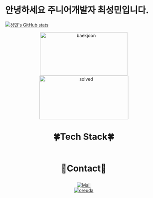 # 안녕하세요 주니어개발자 최성민입니다.

[![성민's GitHub stats](https://github-readme-stats.vercel.app/api?username=et2468)](https://github.com/anuraghazra/github-readme-stats)

<div  style = "display: flex;  align-items: center; flex-direction: column;  justify-content: center;" align = "center";>
<!-- font-size 를 조절하면 원하는 크기로 글자를 조절할 수 있습니다.-->
  <!-- Designed and developed in-house at Oreuda (https://oreuda.kr) -->
  <!-- 불편 사항 및 문의는 tykimdream@gmail.com으로 보내주세요 -->
  <div key="1">
    <img src=http://mazassumnida.wtf/api/v2/generate_badge?boj=et2468 width="280" height="140" alt="baekjoon" />
    <img src=http://mazandi.herokuapp.com/api?handle=et2468&theme=warm width="285" height="140" alt="solved" />
  </div>

  <div key="4">
  <h3 style ="font-size : 2em; font-weight:700;">🍀Tech Stack🍀</h3>
    <div ></div>
  </div>


  <div key="5">
    <h3 style ="font-size : 2em; font-weight:700;">💙Contact💙</h3>
    <div className=Preview_contactBadgeDiv__3demU>
      <a href=mailto:et_b612@naver.com target="_blank">
            <img
              src="https://img.shields.io/badge/Mail-6667AB?style=flat&logo=Gmail&logoColor=white"
              alt="Mail"
            />
          </a>
      <span></span>
      <span></span>
    </div>
  </div>



  <div key="6">
    <a href = "https://oreuda.kr/">
      <img
        src=https://oreuda.kr/api/v1/plant/card?nickname=et2468
        alt="oreuda"
      />
    </a>
  </div>

</div>

